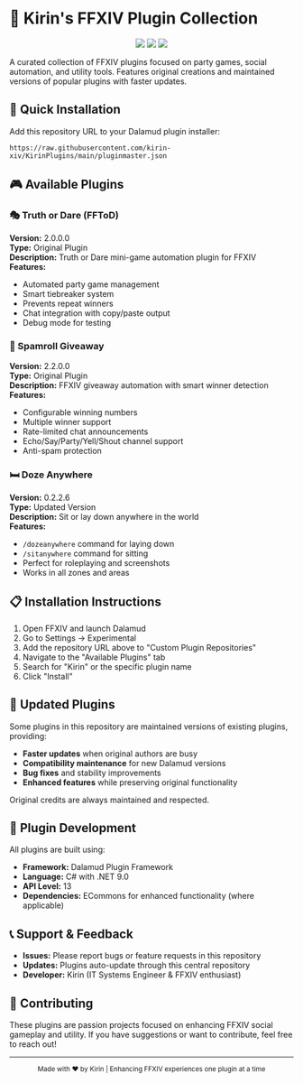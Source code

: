 # 🦊 Kirin's FFXIV Plugin Collection

<p align="center">
  <img src="https://img.shields.io/badge/FFXIV-Plugin%20Repository-FF69B4?style=for-the-badge&logo=final-fantasy&logoColor=white"/>
  <img src="https://img.shields.io/badge/Dalamud-Compatible-9D4EDD?style=for-the-badge"/>
  <img src="https://img.shields.io/badge/Status-Active-00D4AA?style=for-the-badge"/>
</p>

A curated collection of FFXIV plugins focused on party games, social automation, and utility tools. Features original creations and maintained versions of popular plugins with faster updates.

## 🚀 Quick Installation

Add this repository URL to your Dalamud plugin installer:

```
https://raw.githubusercontent.com/kirin-xiv/KirinPlugins/main/pluginmaster.json
```

## 🎮 Available Plugins

### 🎭 Truth or Dare (FFToD)
**Version:** 2.0.0.0  
**Type:** Original Plugin  
**Description:** Truth or Dare mini-game automation plugin for FFXIV  
**Features:**
- Automated party game management
- Smart tiebreaker system
- Prevents repeat winners
- Chat integration with copy/paste output
- Debug mode for testing

### 🎲 Spamroll Giveaway
**Version:** 2.2.0.0  
**Type:** Original Plugin  
**Description:** FFXIV giveaway automation with smart winner detection  
**Features:**
- Configurable winning numbers
- Multiple winner support
- Rate-limited chat announcements
- Echo/Say/Party/Yell/Shout channel support
- Anti-spam protection


### 🛏️ Doze Anywhere
**Version:** 0.2.2.6  
**Type:** Updated Version  
**Description:** Sit or lay down anywhere in the world  
**Features:**
- `/dozeanywhere` command for laying down
- `/sitanywhere` command for sitting
- Perfect for roleplaying and screenshots
- Works in all zones and areas

## 📋 Installation Instructions

1. Open FFXIV and launch Dalamud
2. Go to Settings → Experimental
3. Add the repository URL above to "Custom Plugin Repositories"
4. Navigate to the "Available Plugins" tab
5. Search for "Kirin" or the specific plugin name
6. Click "Install"

## 🔄 Updated Plugins

Some plugins in this repository are maintained versions of existing plugins, providing:
- **Faster updates** when original authors are busy
- **Compatibility maintenance** for new Dalamud versions
- **Bug fixes** and stability improvements
- **Enhanced features** while preserving original functionality

Original credits are always maintained and respected.

## 🔧 Plugin Development

All plugins are built using:
- **Framework:** Dalamud Plugin Framework
- **Language:** C# with .NET 9.0
- **API Level:** 13
- **Dependencies:** ECommons for enhanced functionality (where applicable)

## 📞 Support & Feedback

- **Issues:** Please report bugs or feature requests in this repository
- **Updates:** Plugins auto-update through this central repository
- **Developer:** Kirin (IT Systems Engineer & FFXIV enthusiast)

## 🌟 Contributing

These plugins are passion projects focused on enhancing FFXIV social gameplay and utility. If you have suggestions or want to contribute, feel free to reach out!

---

<div align="center">
  <sub>Made with ❤️ by Kirin | Enhancing FFXIV experiences one plugin at a time</sub>
</div>